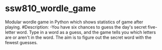 # ssw810_wordle_game
Modular wordle game in Python which shows statistics of game after playing.
#Description: 
-You have six chances to guess the day's secret five-letter word. Type in a word as a guess, and the game tells you which letters are or aren't in the word. The aim is to figure out the secret word with the fewest guesses.
